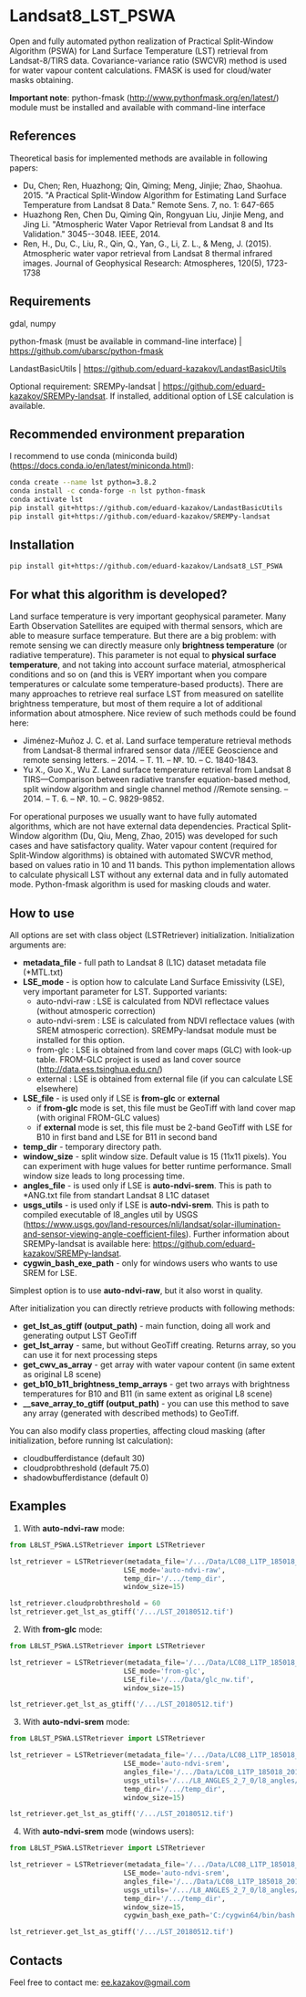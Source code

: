 # Landsat8_LST_PSWA
Open and fully automated python realization of Practical Split-Window Algorithm (PSWA) for Land Surface Temperature (LST) retrieval from Landsat-8/TIRS data. Covariance-variance ratio (SWCVR) method is used for water vapour content calculations. FMASK is used for cloud/water masks obtaining.

**Important note**: python-fmask (http://www.pythonfmask.org/en/latest/) module must be installed and available with command-line interface

## References

Theoretical basis for implemented methods are available in following papers:

* Du, Chen; Ren, Huazhong; Qin, Qiming; Meng, Jinjie; Zhao, Shaohua. 2015. "A Practical Split-Window Algorithm for Estimating Land Surface Temperature from Landsat 8 Data." Remote Sens. 7, no. 1: 647-665
* Huazhong Ren, Chen Du, Qiming Qin, Rongyuan Liu, Jinjie Meng, and Jing Li. "Atmospheric Water Vapor Retrieval from Landsat 8 and Its Validation." 3045--3048. IEEE, 2014.
* Ren, H., Du, C., Liu, R., Qin, Q., Yan, G., Li, Z. L., & Meng, J. (2015). Atmospheric water vapor retrieval from Landsat 8 thermal infrared images. Journal of Geophysical Research: Atmospheres, 120(5), 1723-1738

## Requirements

gdal, numpy

python-fmask (must be available in command-line interface) | https://github.com/ubarsc/python-fmask

LandastBasicUtils | https://github.com/eduard-kazakov/LandastBasicUtils 

Optional requirement: SREMPy-landsat  | https://github.com/eduard-kazakov/SREMPy-landsat. If installed, additional option of LSE calculation is available.

## Recommended environment preparation

I recommend to use conda (miniconda build) (https://docs.conda.io/en/latest/miniconda.html):

```bash
conda create --name lst python=3.8.2
conda install -c conda-forge -n lst python-fmask
conda activate lst
pip install git+https://github.com/eduard-kazakov/LandastBasicUtils
pip install git+https://github.com/eduard-kazakov/SREMPy-landsat
```

## Installation

```bash
pip install git+https://github.com/eduard-kazakov/Landsat8_LST_PSWA
```

## For what this algorithm is developed?

Land surface temperature is very important geophysical parameter. Many Earth Observation Satellites are equiped with thermal sensors, which are able to measure surface temperature. But there are a big problem: with remote sensing we can directly measure only **brightness temperature** (or radiative temperature). This parameter is not equal to **physical surface temperature**, and not taking into account surface material, atmospherical conditions and so on (and this is VERY important when you compare temperatures or calculate some temperature-based products). There are many approaches to retrieve real surface LST from measured on satellite brightness temperature, but most of them require a lot of additional information about atmosphere. Nice review of such methods could be found here:
* Jiménez-Muñoz J. C. et al. Land surface temperature retrieval methods from Landsat-8 thermal infrared sensor data //IEEE Geoscience and remote sensing letters. – 2014. – Т. 11. – №. 10. – С. 1840-1843.
* Yu X., Guo X., Wu Z. Land surface temperature retrieval from Landsat 8 TIRS—Comparison between radiative transfer equation-based method, split window algorithm and single channel method //Remote sensing. – 2014. – Т. 6. – №. 10. – С. 9829-9852.

For operational purposes we usually want to have fully automated algorithms, which are not have external data dependencies. Practical Split-Window algorithm (Du, Qiu, Meng, Zhao, 2015) was developed for such cases and have satisfactory quality. Water vapour content (required for Split-Window algorithms) is obtained with automated SWCVR method, based on values ratio in 10 and 11 bands. This python implementation allows to calculate physicall LST without any external data and in fully automated mode. Python-fmask algorithm is used for masking clouds and water.      

## How to use

All options are set with class object (LSTRetriever) initialization. Initialization arguments are:
* **metadata_file** - full path to Landsat 8 (L1C) dataset metadata file (*MTL.txt)
* **LSE_mode** - is option how to calculate Land Surface Emissivity (LSE), very important parameter for LST. Supported variants: 
    * auto-ndvi-raw : LSE is calculated from NDVI reflectace values (without atmosperic correction)
    * auto-ndvi-srem : LSE is calculated from NDVI reflectace values (with SREM atmosperic correction). SREMPy-landsat module must be installed for this option.
    * from-glc : LSE is obtained from land cover maps (GLC) with look-up table. FROM-GLC project is used as land cover source (http://data.ess.tsinghua.edu.cn/)
    * external : LSE is obtained from external file (if you can calculate LSE elsewhere)
* **LSE_file** - is used only if LSE is **from-glc** or **external**
    * if **from-glc** mode is set, this file must be GeoTiff with land cover map (with original FROM-GLC values)
    * if **external** mode is set, this file must be 2-band GeoTiff with LSE for B10 in first band and LSE for B11 in second band
* **temp_dir** - temporary directory path.
* **window_size** - split window size. Default value is 15 (11x11 pixels). You can experiment with huge values for better runtime performance. Small window size leads to long processing time.
* **angles_file** - is used only if LSE is **auto-ndvi-srem**. This is path to *ANG.txt file from standart Landsat 8 L1C dataset
* **usgs_utils** - is used only if LSE is **auto-ndvi-srem**. This is path to compiled executable of l8_angles util by USGS (https://www.usgs.gov/land-resources/nli/landsat/solar-illumination-and-sensor-viewing-angle-coefficient-files). Further information about SREMPy-landsat is available here: https://github.com/eduard-kazakov/SREMPy-landsat.
* **cygwin_bash_exe_path** - only for windows users who wants to use SREM for LSE.

Simplest option is to use **auto-ndvi-raw**, but it also worst in quality.

After initialization you can directly retrieve products with following methods:
* **get_lst_as_gtiff (output_path)** - main function, doing all work and generating output LST GeoTiff
* **get_lst_array** - same, but without GeoTiff creating. Returns array, so you can use it for next processing steps
* **get_cwv_as_array** - get array with water vapour content (in same extent as original L8 scene)
* **get_b10_b11_brightness_temp_arrays** - get two arrays with brightness temperatures for B10 and B11 (in same extent as original L8 scene)
* **__save_array_to_gtiff (output_path)** - you can use this method to save any array (generated with described methods) to GeoTiff.

You can also modify class properties, affecting cloud masking (after initialization, before running lst calculation):
* cloudbufferdistance (default 30)
* cloudprobthreshold (default 75.0)
* shadowbufferdistance (default 0)

## Examples

1. With **auto-ndvi-raw** mode:

```python         
from L8LST_PSWA.LSTRetriever import LSTRetriever

lst_retriever = LSTRetriever(metadata_file='/.../Data/LC08_L1TP_185018_20180512_20180517_01_T1/LC08_L1TP_185018_20180512_20180517_01_T1_MTL.txt',
                            LSE_mode='auto-ndvi-raw',
                            temp_dir='/.../temp_dir',
                            window_size=15)

lst_retriever.cloudprobthreshold = 60
lst_retriever.get_lst_as_gtiff('/.../LST_20180512.tif')
```

2. With **from-glc** mode:

```python         
from L8LST_PSWA.LSTRetriever import LSTRetriever

lst_retriever = LSTRetriever(metadata_file='/.../Data/LC08_L1TP_185018_20180512_20180517_01_T1/LC08_L1TP_185018_20180512_20180517_01_T1_MTL.txt',
                            LSE_mode='from-glc',
                            LSE_file='/.../Data/glc_nw.tif',                            temp_dir='/.../temp_dir',
                            window_size=15)

lst_retriever.get_lst_as_gtiff('/.../LST_20180512.tif')
```


3. With **auto-ndvi-srem** mode:

```python         
from L8LST_PSWA.LSTRetriever import LSTRetriever

lst_retriever = LSTRetriever(metadata_file='/.../Data/LC08_L1TP_185018_20180512_20180517_01_T1/LC08_L1TP_185018_20180512_20180517_01_T1_MTL.txt',
                            LSE_mode='auto-ndvi-srem',
                            angles_file='/.../Data/LC08_L1TP_185018_20180512_20180517_01_T1/LC08_L1TP_185018_20180512_20180517_01_T1_ANG.txt',
                            usgs_utils='/.../L8_ANGLES_2_7_0/l8_angles/l8_angles',
                            temp_dir='/.../temp_dir',
                            window_size=15)

lst_retriever.get_lst_as_gtiff('/.../LST_20180512.tif')
``` 

4. With **auto-ndvi-srem** mode (windows users):

```python         
from L8LST_PSWA.LSTRetriever import LSTRetriever

lst_retriever = LSTRetriever(metadata_file='/.../Data/LC08_L1TP_185018_20180512_20180517_01_T1/LC08_L1TP_185018_20180512_20180517_01_T1_MTL.txt',
                            LSE_mode='auto-ndvi-srem',
                            angles_file='/.../Data/LC08_L1TP_185018_20180512_20180517_01_T1/LC08_L1TP_185018_20180512_20180517_01_T1_ANG.txt',
                            usgs_utils='/.../L8_ANGLES_2_7_0/l8_angles/l8_angles.exe',
                            temp_dir='/.../temp_dir',
                            window_size=15,
                            cygwin_bash_exe_path='C:/cygwin64/bin/bash.exe')

lst_retriever.get_lst_as_gtiff('/.../LST_20180512.tif')
``` 

## Contacts

Feel free to contact me: ee.kazakov@gmail.com
